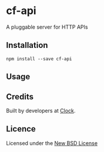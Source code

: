 # cf-api

A pluggable server for HTTP APIs

## Installation

    npm install --save cf-api

## Usage

## Credits
Built by developers at [Clock](http://clock.co.uk).

## Licence
Licensed under the [New BSD License](http://opensource.org/licenses/bsd-license.php)
